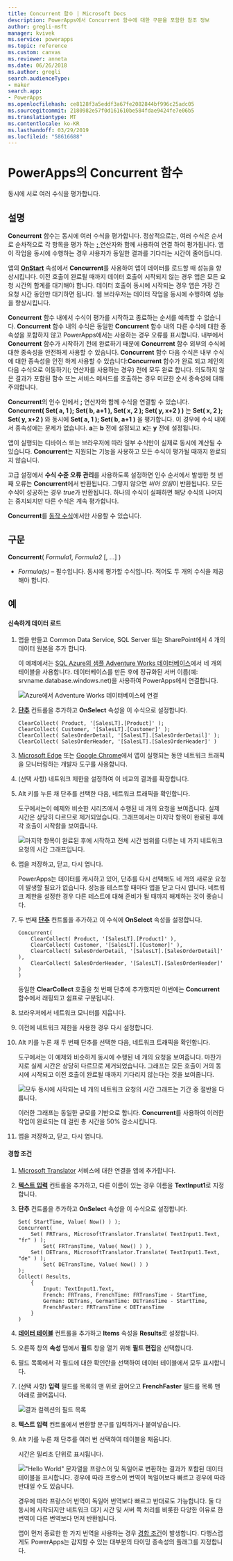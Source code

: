 ```yaml
---
title: Concurrent 함수 | Microsoft Docs
description: PowerApps에서 Concurrent 함수에 대한 구문을 포함한 참조 정보
author: gregli-msft
manager: kvivek
ms.service: powerapps
ms.topic: reference
ms.custom: canvas
ms.reviewer: anneta
ms.date: 06/26/2018
ms.author: gregli
search.audienceType:
- maker
search.app:
- PowerApps
ms.openlocfilehash: ce8128f3a5eddf3a67fe2082844bf996c25adc05
ms.sourcegitcommit: 2180982e57f0d161610be584fdae9424fe7e06b5
ms.translationtype: MT
ms.contentlocale: ko-KR
ms.lasthandoff: 03/29/2019
ms.locfileid: "58616688"
---
```

# <a name="concurrent-function-in-powerapps"></a>PowerApps의 Concurrent 함수
동시에 서로 여러 수식을 평가합니다.

## <a name="description"></a>설명
**Concurrent** 함수는 동시에 여러 수식을 평가합니다. 정상적으로는, 여러 수식은 순서로 순차적으로 각 항목을 평가 하는 [ **;** ](operators.md) 연산자와 함께 사용하여 연결 하여 평가됩니다. 앱이 작업을 동시에 수행하는 경우 사용자가 동일한 결과를 기다리는 시간이 줄어듭니다.

앱의 [**OnStart**](../controls/control-screen.md) 속성에서 **Concurrent**를 사용하여 앱이 데이터를 로드할 때 성능을 향상시킵니다. 이전 호출이 완료될 때까지 데이터 호출이 시작되지 않는 경우 앱은 모든 요청 시간의 합계를 대기해야 합니다. 데이터 호출이 동시에 시작되는 경우 앱은 가장 긴 요청 시간 동안만 대기하면 됩니다. 웹 브라우저는 데이터 작업을 동시에 수행하여 성능을 향상시킵니다.

**Concurrent** 함수 내에서 수식이 평가를 시작하고 종료하는 순서를 예측할 수 없습니다. **Concurrent** 함수 내의 수식은 동일한 **Concurrent** 함수 내의 다른 수식에 대한 종속성을 포함하지 않고 PowerApps에서는 사용하는 경우 오류를 표시합니다. 내부에서 **Concurrent** 함수가 시작하기 전에 완료하기 때문에 **Concurrent** 함수 외부의 수식에 대한 종속성을 안전하게 사용할 수 있습니다. **Concurrent** 함수 다음 수식은  내부 수식에 대한 종속성을 안전 하게 사용할 수 있습니다:**Concurrent** 함수가 완료 되고 체인의 다음 수식으로 이동하기(; 연산자를 사용하는 경우) 전에 모두 완료 합니다. 의도하지 않은 결과가 포함된 함수 또는 서비스 메서드를 호출하는 경우 미묘한 순서 종속성에 대해 주의합니다.

**Concurrent**의 인수 안에서 **;** 연산자와 함께 수식을 연결할 수 있습니다. **Concurrent( Set( a, 1 ); Set( b, a+1 ), Set( x, 2 ); Set( y, x+2 ) )** 는 **Set( x, 2 ); Set( y, x+2 )** 와 동시에 **Set( a, 1 ); Set( b, a+1 )** 을 평가합니다. 이 경우에 수식 내에서 종속성에는 문제가 없습니다. **a**는 **b** 전에 설정되고 **x**는 **y** 전에 설정됩니다.

앱이 실행되는 디바이스 또는 브라우저에 따라 일부 수식만이 실제로 동시에 계산될 수 있습니다. **Concurrent**는 지원되는 기능을 사용하고 모든 수식이 평가될 때까지 완료되지 않습니다.

고급 설정에서 **수식 수준 오류 관리**를 사용하도록 설정하면 인수 순서에서 발생한 첫 번째 오류는 **Concurrent**에서 반환됩니다. 그렇지 않으면 *비어 있음*이 반환됩니다. 모든 수식이 성공하는 경우 *true*가 반환됩니다. 하나의 수식이 실패하면 해당 수식의 나머지는 중지되지만 다른 수식은 계속 평가합니다.

**Concurrent**를 [동작 수식](../working-with-formulas-in-depth.md)에서만 사용할 수 있습니다.

## <a name="syntax"></a>구문
**Concurrent**( *Formula1*, *Formula2* [, ...] )

* *Formula(s)* – 필수입니다. 동시에 평가할 수식입니다. 적어도 두 개의 수식을 제공해야 합니다.

## <a name="examples"></a>예

#### <a name="loading-data-faster"></a>신속하게 데이터 로드

1. 앱을 만들고 Common Data Service, SQL Server 또는 SharePoint에서 4 개의 데이터 원본을 추가 합니다. 

    이 예제에서는 [SQL Azure의 샘플 Adventure Works 데이터베이스](https://docs.microsoft.com/azure/sql-database/sql-database-get-started-portal)에서 네 개의 테이블을 사용합니다. 데이터베이스를 만든 후에 정규화된 서버 이름(예: srvname.database.windows.net)을 사용하여 PowerApps에서 연결합니다.

    ![Azure에서 Adventure Works 데이터베이스에 연결](media/function-concurrent/connect-database.png)

2. **[단추](../controls/control-button.md)** 컨트롤을 추가하고 **OnSelect** 속성을 이 수식으로 설정합니다.

    ```powerapps-dot
    ClearCollect( Product, '[SalesLT].[Product]' );
    ClearCollect( Customer, '[SalesLT].[Customer]' );
    ClearCollect( SalesOrderDetail, '[SalesLT].[SalesOrderDetail]' ); 
    ClearCollect( SalesOrderHeader, '[SalesLT].[SalesOrderHeader]' )
    ```

3. [Microsoft Edge](https://docs.microsoft.com/microsoft-edge/devtools-guide/network) 또는 [Google Chrome](https://developers.google.com/web/tools/chrome-devtools/network-performance/)에서 앱이 실행되는 동안 네트워크 트래픽을 모니터링하는 개발자 도구를 사용합니다.

1. (선택 사항) 네트워크 제한을 설정하여 이 비교의 결과를 확장합니다.

4. Alt 키를 누른 채 단추를 선택한 다음, 네트워크 트래픽을 확인합니다.

    도구에서는이 예제와 비슷한 시리즈에서 수행된 네 개의 요청을 보여줍니다.  실제 시간은 상당히 다르므로 제거되었습니다.  그래프에서는 마지막 항목이 완료된 후에 각 호출이 시작함을 보여줍니다.

    ![마지막 항목이 완료된 후에 시작하고 전체 시간 범위를 다루는 네 가지 네트워크 요청의 시간 그래프입니다.](media/function-concurrent/chained-network.png)

5. 앱을 저장하고, 닫고, 다시 엽니다.

    PowerApps는 데이터를 캐시하고 있어, 단추를 다시 선택해도 네 개의 새로운 요청이 발생할 필요가 없습니다. 성능을 테스트할 때마다 앱을 닫고 다시 엽니다. 네트워크 제한을 설정한 경우 다른 테스트에 대해 준비가 될 때까지 해제하는 것이 좋습니다.

1. 두 번째 **[단추](../controls/control-button.md)** 컨트롤을 추가하고 이 수식에 **OnSelect** 속성을 설정합니다.

    ```powerapps-dot
    Concurrent( 
        ClearCollect( Product, '[SalesLT].[Product]' ), 
        ClearCollect( Customer, '[SalesLT].[Customer]' ),
        ClearCollect( SalesOrderDetail, '[SalesLT].[SalesOrderDetail]' ),
        ClearCollect( SalesOrderHeader, '[SalesLT].[SalesOrderHeader]' )
    )
    ```

    동일한 **ClearCollect** 호출을 첫 번째 단추에 추가했지만 이번에는 **Concurrent** 함수에서 래핑되고 쉼표로 구분됩니다.

2. 브라우저에서 네트워크 모니터를 지웁니다.

1. 이전에 네트워크 제한을 사용한 경우 다시 설정합니다.

3. Alt 키를 누른 채 두 번째 단추를 선택한 다음, 네트워크 트래픽을 확인합니다.

    도구에서는 이 예제와 비슷하게 동시에 수행된 네 개의 요청을 보여줍니다.  마찬가지로 실제 시간은 상당히 다르므로 제거되었습니다.  그래프는 모든 호출이 거의 동시에 시작되고 이전 호출이 완료될 때까지 기다리지 않는다는 것을 보여줍니다.

    ![모두 동시에 시작되는 네 개의 네트워크 요청의 시간 그래프는 기간 중 절반을 다룹니다.](media/function-concurrent/concurrent-network.png)

    이러한 그래프는 동일한 규모를 기반으로 합니다. **Concurrent**를 사용하여 이러한 작업이 완료되는 데 걸린 총 시간을 50% 감소시킵니다. 

5. 앱을 저장하고, 닫고, 다시 엽니다.

#### <a name="race-condition"></a>경합 조건

1. [Microsoft Translator](../connections/connection-microsoft-translator.md) 서비스에 대한 연결을 앱에 추가합니다.

2. [**텍스트 입력**](../controls/control-text-input.md) 컨트롤을 추가하고, 다른 이름이 있는 경우 이름을 **TextInput1**로 지정합니다.

3. **단추** 컨트롤을 추가하고 **OnSelect** 속성을 이 수식으로 설정합니다.

    ```powerapps-dot
    Set( StartTime, Value( Now() ) );
    Concurrent(
        Set( FRTrans, MicrosoftTranslator.Translate( TextInput1.Text, "fr" ) ); 
            Set( FRTransTime, Value( Now() ) ),
        Set( DETrans, MicrosoftTranslator.Translate( TextInput1.Text, "de" ) ); 
            Set( DETransTime, Value( Now() ) )
    );
    Collect( Results,
        { 
            Input: TextInput1.Text,
            French: FRTrans, FrenchTime: FRTransTime - StartTime, 
            German: DETrans, GermanTime: DETransTime - StartTime, 
            FrenchFaster: FRTransTime < DETransTime
        }
    )
    ```

4. [**데이터 테이블**](../controls/control-data-table.md) 컨트롤을 추가하고 **Items** 속성을 **Results**로 설정합니다.

1. 오른쪽 창의 **속성** 탭에서 **필드** 창을 열기 위해 **필드 편집**을 선택합니다.

1. 필드 목록에서 각 필드에 대한 확인란을 선택하여 데이터 테이블에서 모두 표시합니다.

1. (선택 사항) **입력** 필드를 목록의 맨 위로 끌어오고 **FrenchFaster** 필드를 목록 맨 아래로 끌어옵니다.

    ![결과 컬렉션의 필드 목록](media/function-concurrent/field-list.png) 

6. **텍스트 입력** 컨트롤에서 변환할 문구를 입력하거나 붙여넣습니다.

7. Alt 키를 누른 채 단추를 여러 번 선택하여 테이블을 채웁니다.

    시간은 밀리초 단위로 표시됩니다.
  
    !["Hello World" 문자열을 프랑스어 및 독일어로 변환하는 결과가 포함된 데이터 테이블을 표시합니다. 경우에 따라 프랑스어 번역이 독일어보다 빠르고 경우에 따라 반대일 수도 있습니다.](media/function-concurrent/race-condition.png) 

    경우에 따라 프랑스어 번역이 독일어 번역보다 빠르고 반대로도 가능합니다. 둘 다 동시에 시작되지만 네트워크 대기 시간 및 서버 쪽 처리를 비롯한 다양한 이유로 한 번역이 다른 번역보다 먼저 반환됩니다.

    앱이 먼저 종료한 한 가지 번역을 사용하는 경우 [경합 조건](https://en.wikipedia.org/wiki/Race_condition)이 발생합니다. 다행스럽게도 PowerApps는 감지할 수 있는 대부분의 타이밍 종속성의 플래그를 지정합니다.
